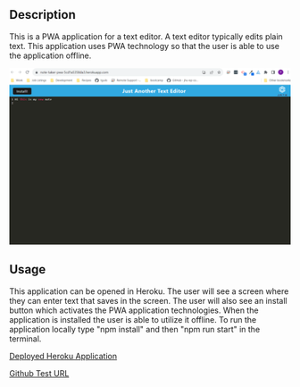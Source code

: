 # <Note-Taker-PWA >

## Description

This is a PWA application for a text editor. A text editor typically edits plain text. This application uses PWA technology so that the user is able to use the application offline. 

![Alt text](screenshot.png)

## Usage

This application can be opened in Heroku. The user will see a screen where they can enter text that saves in the screen. The user will also see an install button which activates the PWA application technologies. When the application is installed the user is able to utilize it offline. To run the application locally type "npm install" and then "npm run start" in the terminal. 


[Deployed Heroku Application](https://note-taker-pwa-5cd1a5358da3.herokuapp.com/)

[Github Test URL](https://github.com/tguils/PWA)

